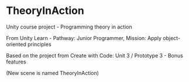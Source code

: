 # TheoryInAction
 Unity course project - Programming theory in action

From Unity Learn - Pathway: Junior Programmer, Mission: Apply object-oriented principles

Based on the project from Create with Code: Unit 3 / Prototype 3 - Bonus features

(New scene is named TheoryInAction)
